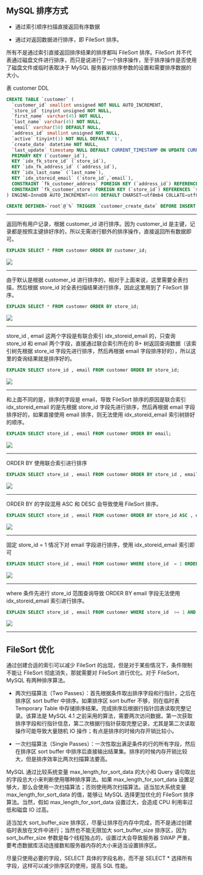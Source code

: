 ## MySQL 排序方式

+ 通过索引顺序扫描直接返回有序数据

+ 通过对返回数据进行排序，即 FileSort 排序。

所有不是通过索引直接返回排序结果的排序都叫 FileSort 排序。FileSort 并不代表通过磁盘文件进行排序，而只是说进行了一个排序操作，至于排序操作是否使用了磁盘文件或临时表取决于 MySQL 服务器对排序参数的设置和需要排序数据的大小。

表 customer DDL

```sql
CREATE TABLE `customer` (
  `customer_id` smallint unsigned NOT NULL AUTO_INCREMENT,
  `store_id` tinyint unsigned NOT NULL,
  `first_name` varchar(45) NOT NULL,
  `last_name` varchar(45) NOT NULL,
  `email` varchar(50) DEFAULT NULL,
  `address_id` smallint unsigned NOT NULL,
  `active` tinyint(1) NOT NULL DEFAULT '1',
  `create_date` datetime NOT NULL,
  `last_update` timestamp NULL DEFAULT CURRENT_TIMESTAMP ON UPDATE CURRENT_TIMESTAMP,
  PRIMARY KEY (`customer_id`),
  KEY `idx_fk_store_id` (`store_id`),
  KEY `idx_fk_address_id` (`address_id`),
  KEY `idx_last_name` (`last_name`),
  KEY `idx_storeid_email` (`store_id`,`email`),
  CONSTRAINT `fk_customer_address` FOREIGN KEY (`address_id`) REFERENCES `address` (`address_id`) ON DELETE RESTRICT ON UPDATE CASCADE,
  CONSTRAINT `fk_customer_store` FOREIGN KEY (`store_id`) REFERENCES `store` (`store_id`) ON DELETE RESTRICT ON UPDATE CASCADE
) ENGINE=InnoDB AUTO_INCREMENT=600 DEFAULT CHARSET=utf8mb4 COLLATE=utf8mb4_0900_ai_ci;

CREATE DEFINER=`root`@`%` TRIGGER `customer_create_date` BEFORE INSERT ON `customer` FOR EACH ROW SET NEW.create_date = NOW();;
```

---

返回所有用户记录，根据 customer_id 进行排序。因为 customer_id 是主键，记录都是按照主键排好序的，所以无需进行额外的排序操作，直接返回所有数据即可。

```sql
EXPLAIN SELECT * FROM customer ORDER BY customer_id;
```

![](https://img2020.cnblogs.com/blog/1326851/202005/1326851-20200528155451122-1613460412.png)

---

由于默认是根据 customer_id 进行排序的，相对于上面来说，这里需要全表扫描，然后根据 store_id 对全表扫描结果进行排序，因此这里用到了 FileSort 排序。

```sql
EXPLAIN SELECT * FROM customer ORDER BY store_id;
```

![](https://img2020.cnblogs.com/blog/1326851/202005/1326851-20200528155517932-108466437.png)

---

store_id , email 这两个字段是有联合索引 idx_storeid_email 的，只查询 store_id 和 email 两个字段，直接通过联合索引所在的 B+ 树返回查询数据（该索引树先根据 store_id 字段先进行排序，然后再根据 email 字段排序好的），所以这里的查询结果就是排序好的。

```sql
EXPLAIN SELECT store_id , email FROM customer ORDER BY store_id;
```

![](https://img2020.cnblogs.com/blog/1326851/202005/1326851-20200528155534307-1507703550.png)

---

和上面不同的是，排序的字段是 email，导致 FileSort 排序的原因是联合索引 idx_storeid_email 的是先根据 store_id 字段先进行排序，然后再根据 email 字段排序好的，如果直接使用 email 排序，则无法使用 idx_storeid_email 索引树排好的顺序。

```sql
EXPLAIN SELECT store_id , email FROM customer ORDER BY email;
```

![](https://img2020.cnblogs.com/blog/1326851/202005/1326851-20200528155547371-1164747859.png)

---

ORDER BY 使用联合索引进行排序

```sql
EXPLAIN SELECT store_id , email FROM customer ORDER BY store_id , email;
```

![](https://img2020.cnblogs.com/blog/1326851/202005/1326851-20200528155558784-1066268844.png)

---

ORDER BY 的字段混用 ASC 和 DESC 会导致使用 FileSort 排序。

```sql
EXPLAIN SELECT store_id , email FROM customer ORDER BY store_id ASC , email DESC;
```

![](https://img2020.cnblogs.com/blog/1326851/202005/1326851-20200528155610444-855600068.png)

---

固定 store_id = 1 情况下对 email 字段进行排序，使用 idx_storeid_email 索引即可

```sql
EXPLAIN SELECT store_id , email FROM customer WHERE store_id  = 1 ORDER BY email;
```

![](https://img2020.cnblogs.com/blog/1326851/202005/1326851-20200528155621548-856717287.png)

---

where 条件先进行 store_id 范围查询导致 ORDER BY email 字段无法使用 idx_storeid_email 索引进行排序。

```sql
EXPLAIN SELECT store_id , email FROM customer WHERE store_id  >= 1 AND store_id <= 3 ORDER BY email;
```

![](https://img2020.cnblogs.com/blog/1326851/202005/1326851-20200528155632449-1327608171.png)

---

## FileSort 优化

通过创建合适的索引可以减少 FileSort 的出现，但是对于某些情况下，条件限制不能让 FileSort 彻底消失，那就需要对 FileSort 进行优化。对于 FileSort，MySQL 有两种排序算法。

+ 两次扫描算法（Two Passes）：首先根据条件取出排序字段和行指针，之后在排序区 sort buffer 中排序。如果排序区 sort buffer 不够，则在临时表 Temporary Table 中存储排序结果。完成排序后根据行指针回表读取完整记录。该算法是 MySQL 4.1 之前采用的算法，需要两次访问数据，第一次获取排序字段和行指针信息，第二次根据行指针获取完整记录，尤其是第二次读取操作可能导致大量随机 IO 操作；有点是排序的时候内存开销比较小。

+ 一次扫描算法（Single Passes）：一次性取出满足条件的行的所有字段，然后在排序区 sort buffer 中排序后直接输出结果集。排序的时候内存开销比较大，但是排序效率比两次扫描算法要高。

MySQL 通过比较系统变量 max_length_for_sort_data 的大小和 Query 语句取出的字段总大小来判断使用哪种排序算法。如果 max_length_for_sort_data 设置足够大，那么会使用一次扫描算法；否则使用两次扫描算法。适当加大系统变量 max_length_for_sort_data 的值，能够让 MySQL 选择更加优化的 FileSort 排序算法。当然，假如 max_length_for_sort_data 设置过大，会造成 CPU 利用率过低和磁盘 IO 过高。

适当加大 sort_buffer_size 排序区，尽量让排序在内存中完成，而不是通过创建临时表放在文件中进行；当然也不能无限加大 sort_buffer_size 排序区，因为 sort_buffer_size 参数是每个线程独占的，设置过大会导致服务器 SWAP 严重，要考虑数据库活动连接数和服务器内存的大小来适当设置排序区。

尽量只使用必要的字段，SELECT 具体的字段名称，而不是 SELECT * 选择所有字段，这样可以减少排序区的使用，提高 SQL 性能。
